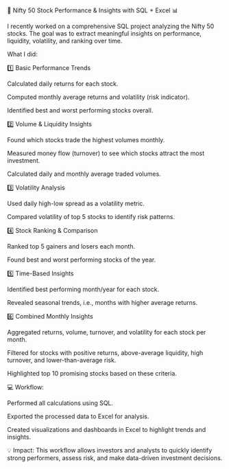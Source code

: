 🚀 Nifty 50 Stock Performance & Insights with SQL + Excel 📊

I recently worked on a comprehensive SQL project analyzing the Nifty 50 stocks. The goal was to extract meaningful insights on performance, liquidity, volatility, and ranking over time.

What I did:

1️⃣ Basic Performance Trends

Calculated daily returns for each stock.

Computed monthly average returns and volatility (risk indicator).

Identified best and worst performing stocks overall.

2️⃣ Volume & Liquidity Insights

Found which stocks trade the highest volumes monthly.

Measured money flow (turnover) to see which stocks attract the most investment.

Calculated daily and monthly average traded volumes.

3️⃣ Volatility Analysis

Used daily high-low spread as a volatility metric.

Compared volatility of top 5 stocks to identify risk patterns.

4️⃣ Stock Ranking & Comparison

Ranked top 5 gainers and losers each month.

Found best and worst performing stocks of the year.

5️⃣ Time-Based Insights

Identified best performing month/year for each stock.

Revealed seasonal trends, i.e., months with higher average returns.

6️⃣ Combined Monthly Insights

Aggregated returns, volume, turnover, and volatility for each stock per month.

Filtered for stocks with positive returns, above-average liquidity, high turnover, and lower-than-average risk.

Highlighted top 10 promising stocks based on these criteria.

💻 Workflow:

Performed all calculations using SQL.

Exported the processed data to Excel for analysis.

Created visualizations and dashboards in Excel to highlight trends and insights.

💡 Impact:
This workflow allows investors and analysts to quickly identify strong performers, assess risk, and make data-driven investment decisions.
